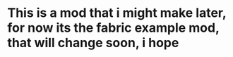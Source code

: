 # This is a mod that i might make later, for now its the fabric example mod, that will change soon, i hope
